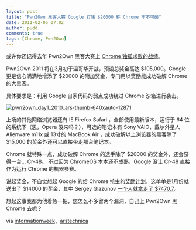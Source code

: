 ```yaml
---
layout: post
title: "Pwn2Own 黑客大赛 Google 打赌 $20000 称 Chrome 牢不可破"
date: 2011-02-05 07:02
author: pudd
comments: true
tags: [Chrome, Pwn2Own]
---
```

或许你还记得去年 Pwn2Own 黑客大赛上 [Chrome 独孤求败的战绩](http://www.chromi.org/archives/3906)。

Pwn2Own 2011 将在3月初于温哥华开战，预设总奖金高达 $105,000。Google 更是信心满满地增添了 $20000 的附加奖金，专门用以奖励能成功破解 Chrome 的大黑客。

具体要求是：利用 Google 自家代码的弱点成功绕过 Chrome 沙箱进行袭击。

<a href="http://img.chromi.org/2011/02/pwn2own_day1_2010_ars-thumb-640xauto-12871.jpg">![](http://img.chromi.org/2011/02/pwn2own_day1_2010_ars-thumb-640xauto-12871.jpg "pwn2own_day1_2010_ars-thumb-640xauto-12871")</a>

上场的其他网络浏览器还有 IE Firefox Safari ，全部使用最新版本，运行于 64 位的系统下（恩，Opera 没来吗？），可选的笔记本有 Sony VAIO，戴尔外星人 Alienware m11x 或 13寸的 MacBook Air ，成功破解以上浏览器的黑客除了 $15,000 的奖金外还可以直接带走那台笔记本。

Chrome 就特殊一点，成功破解 Chrome 的选手除了 $20000 的奖金外，还会获得一台… Cr-48。
不过因为 ChromeOS 本本还不成熟，Google 没让 Cr-48 直接作为运行 Chrome 的机器参赛。

说起奖金，不自觉想起 Google 的给 Chrome 挖虫的[奖励计划](http://www.chromi.org/archives/6118)，这单单是1月份就送出了 $14000 的奖金，其中 Sergey Glazunov [一个人就拿走了 $7470.7](http://www.chromi.org/archives/9992)。

想起这事我都为他着急一把，您怎么不多留两个漏洞，自己上 Pwn2Own 黑 Chrome 去呢？

via [informationweek](http://www.informationweek.com/news/security/vulnerabilities/showArticle.jhtml?articleID=229201164&cid=RSSfeed_IWK_All)、[arstechnica](http://arstechnica.com/security/news/2010/03/ie8-safari4-firefox3-iphone-fall-on-day-1-of-pwn2own.ars)
